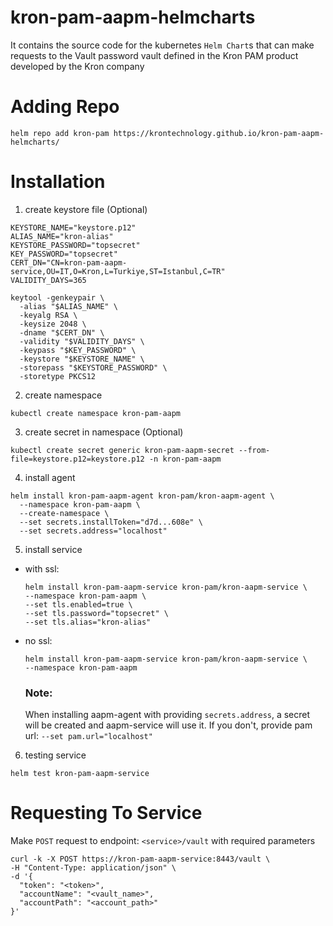 # kron-pam-aapm-helmcharts
It contains the source code for the kubernetes `Helm Chart`s that can make requests to the Vault password vault defined in the Kron PAM product developed by the Kron company

# Adding Repo
```
helm repo add kron-pam https://krontechnology.github.io/kron-pam-aapm-helmcharts/
```


# Installation

1. create keystore file (Optional)
```
KEYSTORE_NAME="keystore.p12"
ALIAS_NAME="kron-alias"
KEYSTORE_PASSWORD="topsecret"
KEY_PASSWORD="topsecret"
CERT_DN="CN=kron-pam-aapm-service,OU=IT,O=Kron,L=Turkiye,ST=Istanbul,C=TR"
VALIDITY_DAYS=365

keytool -genkeypair \
  -alias "$ALIAS_NAME" \
  -keyalg RSA \
  -keysize 2048 \
  -dname "$CERT_DN" \
  -validity "$VALIDITY_DAYS" \
  -keypass "$KEY_PASSWORD" \
  -keystore "$KEYSTORE_NAME" \
  -storepass "$KEYSTORE_PASSWORD" \
  -storetype PKCS12
```

2. create namespace
```
kubectl create namespace kron-pam-aapm
```

3. create secret in namespace (Optional)
```
kubectl create secret generic kron-pam-aapm-secret --from-file=keystore.p12=keystore.p12 -n kron-pam-aapm
```

4. install agent 
```
helm install kron-pam-aapm-agent kron-pam/kron-aapm-agent \
  --namespace kron-pam-aapm \
  --create-namespace \
  --set secrets.installToken="d7d...608e" \
  --set secrets.address="localhost"
```
5. install service
  - with ssl:
    ```
    helm install kron-pam-aapm-service kron-pam/kron-aapm-service \
    --namespace kron-pam-aapm \
    --set tls.enabled=true \
    --set tls.password="topsecret" \
    --set tls.alias="kron-alias" 
    ```
  - no ssl:
    ```
    helm install kron-pam-aapm-service kron-pam/kron-aapm-service \
    --namespace kron-pam-aapm
    ```
    ### Note: 
    When installing aapm-agent with providing `secrets.address`, a secret will be created and aapm-service will use it. 
    If you don't, provide pam url: `--set pam.url="localhost"`
6. testing service
```
helm test kron-pam-aapm-service
```

# Requesting To Service

Make `POST` request to endpoint: `<service>/vault` with required parameters

```
curl -k -X POST https://kron-pam-aapm-service:8443/vault \
-H "Content-Type: application/json" \
-d '{
  "token": "<token>",
  "accountName": "<vault_name>",
  "accountPath": "<account_path>"
}'
```


